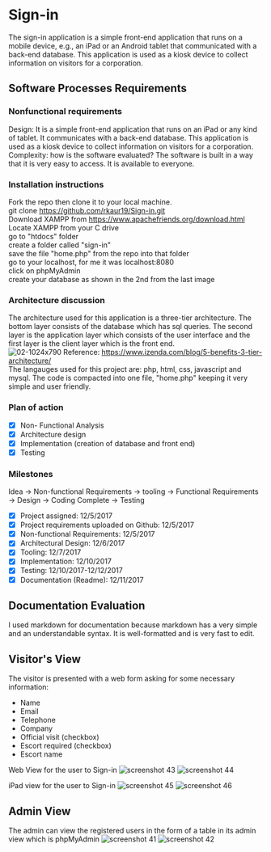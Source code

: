 # Sign-in

The sign-in application is a simple front-end application that runs on a mobile device, e.g., an iPad or an Android tablet that communicated with a back-end database. This application is used as a kiosk device to collect information on visitors for a corporation.


## Software Processes Requirements
### Nonfunctional requirements 
Design: It is a simple front-end application that runs on an iPad or any kind of tablet. It communicates with a back-end database. This application is used as a kiosk device to collect information on visitors for a corporation. 
Complexity: how is the software evaluated? The software is built in a way that it is very easy to access. It is available to everyone. 
### Installation instructions
Fork the repo then clone it to your local machine.<br />
git clone https://github.com/rkaur19/Sign-in.git <br />
Download XAMPP from https://www.apachefriends.org/download.html <br />
Locate XAMPP from your C drive <br />
go to "htdocs" folder <br />
create a folder called "sign-in" <br />
save the file "home.php" from the repo into that folder <br />
go to your localhost, for me it was localhost:8080 <br />
click on phpMyAdmin <br />
create your database as shown in the 2nd from the last image <br />
### Architecture discussion 
The architecture used for this application is a three-tier architecture. The bottom layer consists of the database which has sql queries. The second layer is the application layer which consists of the user interface and the first layer is the client layer which is the front end. <br />
![02-1024x790](https://user-images.githubusercontent.com/15007021/33917139-5c7181d6-df61-11e7-9768-97b4dc4608a4.png)
Reference: https://www.izenda.com/blog/5-benefits-3-tier-architecture/ <br />
The langauges used for this project are: php, html, css, javascript and mysql. 
The code is compacted into one file, "home.php" keeping it very simple and user friendly. 
### Plan of action
 - [x] Non- Functional Analysis
 - [x] Architecture design
 - [x] Implementation (creation of database and front end)
 - [x] Testing
 
 ### Milestones
 
 Idea -> Non-functional Requirements -> tooling -> Functional Requirements -> Design -> Coding Complete -> Testing <br />
- [x]  Project assigned: 12/5/2017 <br />
- [x]  Project requirements uploaded on Github: 12/5/2017 <br />
 - [x] Non-functional Requirements: 12/5/2017 <br />
- [x]  Architectural Design: 12/6/2017 <br />
 - [x] Tooling: 12/7/2017 <br />
 - [x] Implementation: 12/10/2017 <br />
 - [x] Testing: 12/10/2017-12/12/2017 <br />
- [x]  Documentation (Readme): 12/11/2017 <br />
 
## Documentation Evaluation
I used markdown for documentation because markdown has a very simple and an understandable syntax. It is well-formatted and is very fast to edit.

## Visitor's View
The visitor is presented with a web form asking for some necessary information:
* Name
* Email
* Telephone
* Company
* Official visit (checkbox)
* Escort required (checkbox)
* Escort name

Web View for the user to Sign-in
![screenshot 43](https://user-images.githubusercontent.com/15007021/33916261-c9931d92-df5c-11e7-9501-e178102f0e4f.png)
![screenshot 44](https://user-images.githubusercontent.com/15007021/33916262-c9b0ff2e-df5c-11e7-8d16-2377efc0f909.png)

iPad view for the user to Sign-in
![screenshot 45](https://user-images.githubusercontent.com/15007021/33916263-c9cbe460-df5c-11e7-9667-a511832d4441.png)
![screenshot 46](https://user-images.githubusercontent.com/15007021/33916260-c976360a-df5c-11e7-9775-508065184dd1.png)


## Admin View
The admin can view the registered users in the form of a table in its admin view which is phpMyAdmin
![screenshot 41](https://user-images.githubusercontent.com/15007021/33915924-09db8274-df5b-11e7-9c7f-a4736416bad7.png)
![screenshot 42](https://user-images.githubusercontent.com/15007021/33915925-09f1668e-df5b-11e7-871e-1f14013f8ede.png)



